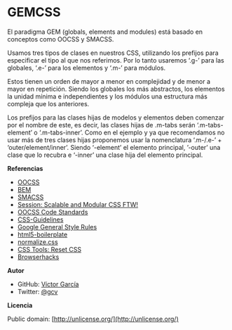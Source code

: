 GEMCSS
======

El paradigma GEM (globals, elements and modules) está basado en conceptos como OOCSS y SMACSS.

Usamos tres tipos de clases en nuestros CSS, utilizando los prefijos para especificar el tipo al que nos referimos. Por lo tanto usaremos ‘.g-’ para las globales, ‘.e-’ para los elementos y ‘.m-’ para módulos.

Estos tienen un orden de mayor a menor en complejidad y de menor a mayor en repetición. Siendo los globales los más abstractos, los elementos la unidad mínima e independientes y los módulos una estructura más compleja que los anteriores.

Los prefijos para las clases hijas de modelos y elementos deben comenzar por el nombre de este, es decir, las clases hijas de .m-tabs serán ‘.m-tabs-element’ o ‘.m-tabs-inner’. Como en el ejemplo y ya que recomendamos no usar más de tres clases hijas proponemos usar la nomenclatura ‘.m-/.e-’ + ‘outer/element/inner’. Siendo ‘-element’ el elemento principal, ’-outer’ una clase que lo recubra e ‘-inner’ una clase hija del elemento principal.

**Referencias**

* [OOCSS](https://github.com/stubbornella/oocss/wiki)
* [BEM](http://bem.info/)
* [SMACSS](http://smacss.com/)
* [Session: Scalable and Modular CSS FTW!](http://oredev.org/2012/sessions/scalable-and-modular-css-ftw)
* [OOCSS Code Standards](https://github.com/stubbornella/oocss-code-standards)
* [CSS-Guidelines](https://github.com/csswizardry/CSS-Guidelines)
* [Google General Style Rules](http://google-styleguide.googlecode.com/svn/trunk/htmlcssguide.xml#General_Style_Rules)
* [html5-boilerplate](https://github.com/h5bp/html5-boilerplate)
* [normalize.css](https://github.com/necolas/normalize.css)
* [CSS Tools: Reset CSS](http://meyerweb.com/eric/tools/css/reset/)
* [Browserhacks](http://browserhacks.com/)

**Autor**

* GitHub: [Víctor García](https://github.com/gc-victor)
* Twitter: [@gcv](http://twitter.com/gcv) 

**Licencia**

Public domain: [http://unlicense.org/](http://unlicense.org/)
